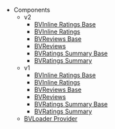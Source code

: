 * Components
  * v2
    * [BVInline Ratings Base](Components/Bazaarvoice/Components/v2/BVInlineRatingsBase)
    * [BVInline Ratings](Components/Bazaarvoice/Components/v2/BVInlineRatings)
    * [BVReviews Base](Components/Bazaarvoice/Components/v2/BVReviewsBase)
    * [BVReviews](Components/Bazaarvoice/Components/v2/BVReviews)
    * [BVRatings Summary Base](Components/Bazaarvoice/Components/v2/BVRatingsSummaryBase)
    * [BVRatings Summary](Components/Bazaarvoice/Components/v2/BVRatingsSummary)
  * v1
    * [BVInline Ratings Base](Components/Bazaarvoice/Components/v1/BVInlineRatingsBase)
    * [BVInline Ratings](Components/Bazaarvoice/Components/v1/BVInlineRatings)
    * [BVReviews Base](Components/Bazaarvoice/Components/v1/BVReviewsBase)
    * [BVReviews](Components/Bazaarvoice/Components/v1/BVReviews)
    * [BVRatings Summary Base](Components/Bazaarvoice/Components/v1/BVRatingsSummaryBase)
    * [BVRatings Summary](Components/Bazaarvoice/Components/v1/BVRatingsSummary)
  * [BVLoader Provider](Components/Bazaarvoice/Components/BVLoaderProvider)
